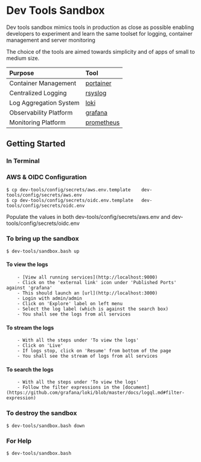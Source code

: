 # Dev Tools Sandbox

Dev tools sandbox mimics tools in production as close as possible enabling developers to experiment and 
learn the same toolset for logging, container management and server monitoring 

The choice of the tools are aimed towards simplicity and of apps of small to medium size.

|      Purpose          |      Tool      |
|:----------------------|:---------------|
|Container  Management  | [portainer]    |
|Centralized Logging    | [rsyslog]      |
|Log Aggregation System | [loki]         |
|Observability Platform | [grafana]      |
|Monitoring Platform    | [prometheus]   |

## Getting Started 

### In Terminal 

### AWS & OIDC Configuration

```SHELL
$ cp dev-tools/config/secrets/aws.env.template    dev-tools/config/secrets/aws.env
$ cp dev-tools/config/secrets/oidc.env.template   dev-tools/config/secrets/oidc.env
```

Populate the values in both dev-tools/config/secrets/aws.env and dev-tools/config/secrets/oidc.env

### To bring up the sandbox

```SHELL
$ dev-tools/sandbox.bash up
```

#### To view the logs
```
	- [View all running services](http://localhost:9000)
	- Click on the 'external link' icon under 'Published Ports' against 'grafana'
	- This should launch an [url](http://localhost:3000)
	- Login with admin/admin
	- Click on 'Explore' label on left menu
	- Select the log label (which is against the search box)
	- You shall see the logs from all services
```

#### To stream the logs
```
	- With all the steps under 'To view the logs'
	- Click on 'Live'
	- If logs stop, click on 'Resume' from bottom of the page
	- You shall see the stream of logs from all services
```

#### To search the logs
```
	- With all the steps under 'To view the logs'
	- Follow the filter expressions in the [document](https://github.com/grafana/loki/blob/master/docs/logql.md#filter-expression)
```

### To destroy the sandbox

```SHELL
$ dev-tools/sandbox.bash down
```

### For Help

```SHELL
$ dev-tools/sandbox.bash 
```

[rsyslog]: http://manpages.ubuntu.com/manpages/bionic/man8/rsyslogd.8.html
[portainer]: https://portainer.readthedocs.io/en/stable/deployment.html
[loki]: https://grafana.com/oss/loki/
[grafana]: https://grafana.com/
[prometheus]: https://prometheus.io/